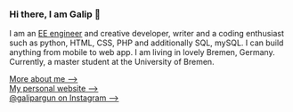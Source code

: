 ### Hi there, I am Galip 👋

I am an [EE engineer](https://www.linkedin.com/in/galip-argun/) and creative developer, writer and a coding enthusiast such as python, HTML, CSS, PHP and additionally SQL, mySQL. I can build anything from mobile to web app. I am living in lovely Bremen, Germany. Currently, a master student at the University of Bremen.
<br>

[More about me -->](http://www.galipargun.com/about-me) <br>
[My personal website -->](http://www.galipargun.com)<br>
[@galipargun on Instagram -->](http://www.instagram.com/galipargun)<br>

<!--
**glpargun/glpargun** is a ✨ _special_ ✨ repository because its `README.md` (this file) appears on your GitHub profile.

Here are some ideas to get you started:

- 🔭 I’m currently working on ...
- 🌱 I’m currently learning ...
- 👯 I’m looking to collaborate on ...
- 🤔 I’m looking for help with ...
- 💬 Ask me about ...
- 📫 How to reach me: ...
- 😄 Pronouns: ...
- ⚡ Fun fact: ...
-->
